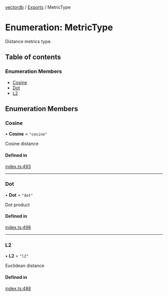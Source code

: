 [vectordb](../README.md) / [Exports](../modules.md) / MetricType

# Enumeration: MetricType

Distance metrics type.

## Table of contents

### Enumeration Members

- [Cosine](MetricType.md#cosine)
- [Dot](MetricType.md#dot)
- [L2](MetricType.md#l2)

## Enumeration Members

### Cosine

• **Cosine** = ``"cosine"``

Cosine distance

#### Defined in

[index.ts:493](https://github.com/lancedb/lancedb/blob/20281c7/node/src/index.ts#L493)

___

### Dot

• **Dot** = ``"dot"``

Dot product

#### Defined in

[index.ts:498](https://github.com/lancedb/lancedb/blob/20281c7/node/src/index.ts#L498)

___

### L2

• **L2** = ``"l2"``

Euclidean distance

#### Defined in

[index.ts:488](https://github.com/lancedb/lancedb/blob/20281c7/node/src/index.ts#L488)
